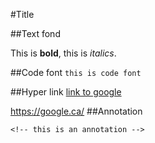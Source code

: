 #Title

##Text fond 

This is **bold**, this is *italics*.

##Code font 
`this is code font `

##Hyper link
[link to google](https://google.ca/)

<https://google.ca/>
##Annotation

`<!-- this is an annotation --> `
<!-- this is an annotation -->




